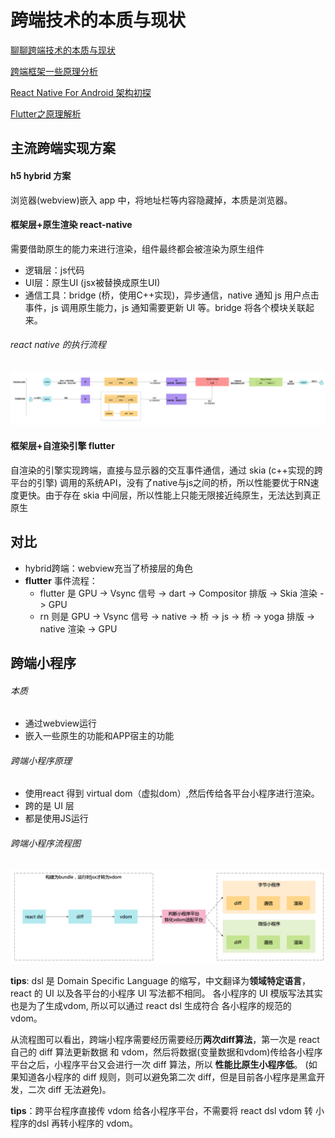 <TitleList></TitleList>

# 跨端技术的本质与现状

[聊聊跨端技术的本质与现状](https://www.51cto.com/article/702495.html)  

[跨端框架一些原理分析](https://www.gitsu.cn/article94)  

[React Native For Android 架构初探](https://zhuanlan.zhihu.com/p/20259704)

[Flutter之原理解析](https://juejin.cn/post/6871608025325502478)

## 主流跨端实现方案

#### h5 hybrid 方案
浏览器(webview)嵌入 app 中，将地址栏等内容隐藏掉，本质是浏览器。

#### 框架层+原生渲染 react-native
需要借助原生的能力来进行渲染，组件最终都会被渲染为原生组件
- 逻辑层：js代码
- UI层：原生UI (jsx被替换成原生UI)
- 通信工具：bridge (桥，使用C++实现)，异步通信，native 通知 js 用户点击事件，js 调用原生能力，js 通知需要更新 UI 等。bridge 将各个模块关联起来。

###### react native 的执行流程
![an image](./images/ct1.png) 

#### 框架层+自渲染引擎 flutter
自渲染的引擎实现跨端，直接与显示器的交互事件通信，通过 skia (c++实现的跨平台的引擎) 调用的系统API，没有了native与js之间的桥，所以性能要优于RN速度更快。由于存在 skia 中间层，所以性能上<Te d>只能无限接近</Te>纯原生，无法达到真正原生

## 对比
- hybrid跨端：webview充当了桥接层的角色
- **flutter** 事件流程：
  - flutter 是 GPU -> Vsync 信号 -> dart -> Compositor 排版 -> Skia 渲染 -> GPU
  - rn 则是 GPU  -> Vsync 信号 -> native -> 桥 -> js -> 桥 -> yoga 排版 -> native 渲染 -> GPU

## 跨端小程序 
###### 本质
- 通过webview运行
- 嵌入一些原生的功能和APP宿主的功能

###### 跨端小程序原理
- 使用react 得到 virtual dom（虚拟dom）,然后传给各平台小程序进行渲染。
- 跨的是 UI 层
- 都是使用JS运行
###### 跨端小程序流程图
![an image](./images/ct2.png)

**<Te w>tips</Te>**: dsl 是 Domain Specific Language 的缩写，中文翻译为**领域特定语言**，react 的 UI 以及各平台的小程序 UI 写法都不相同。 各小程序的 UI 模版写法其实也是为了生成vdom, 所以可以通过 react dsl 生成符合 各小程序的规范的 vdom。  

从流程图可以看出，跨端小程序需要经历需要经历**两次diff算法**，第一次是 react 自己的 diff 算法更新数据 和 vdom，然后将数据(变量数据和vdom)传给各小程序平台之后，小程序平台又会进行一次 diff 算法，所以 **性能比原生小程序低**。 (如果知道各小程序的 diff 规则，则可以避免第二次 diff，但是目前各小程序是黑盒开发，二次 diff 无法避免)。  

**tips**：跨平台程序直接传 vdom 给各小程序平台，不需要将 react dsl vdom 转 小程序的dsl 再转小程序的 vdom。
